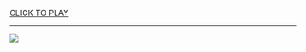 
<a href="https://premium76.site?title=21_card_game_unblocked&ref=13M">CLICK TO PLAY</a></h3>
<hr>

<a href="https://premium76.site?title=21_card_game_unblocked&ref=13M"><img src="https://clearcache.store/games.png"></a>


